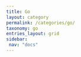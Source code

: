 ```yaml
---
title: Go
layout: category
permalink: /categories/go/
taxonomy: go
entries_layout: grid
sidebar:
 nav: "docs"
---
```


